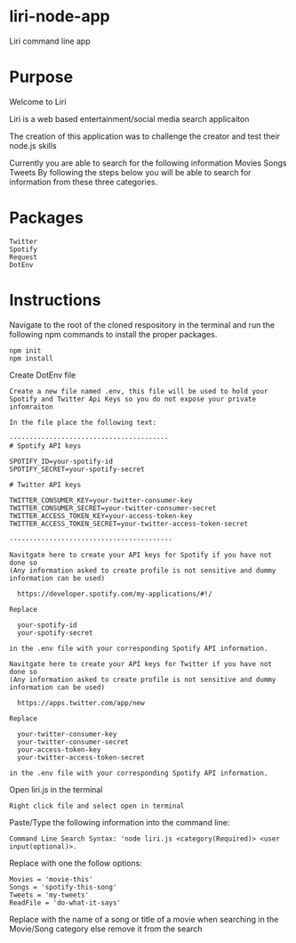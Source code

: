 # liri-node-app

Liri command line app

# Purpose

Welcome to Liri

  Liri is a web based entertainment/social media search applicaiton

  The creation of this application was to challenge the creator and test their node.js skills

  Currently you are able to search for the following information
    Movies
    Songs
    Tweets
  By following the steps below you will be able to search for information from these three categories.

# Packages

    Twitter
    Spotify
    Request
    DotEnv

# Instructions

  Navigate to the root of the cloned respository in the terminal and run the following npm commands to install the proper packages.

    npm init
    npm install
    
  Create DotEnv file

    Create a new file named .env, this file will be used to hold your Spotify and Twitter Api Keys so you do not expose your private infomraiton

    In the file place the following text:

    ----------------------------------------
    # Spotify API keys

    SPOTIFY_ID=your-spotify-id
    SPOTIFY_SECRET=your-spotify-secret

    # Twitter API keys

    TWITTER_CONSUMER_KEY=your-twitter-consumer-key
    TWITTER_CONSUMER_SECRET=your-twitter-consumer-secret
    TWITTER_ACCESS_TOKEN_KEY=your-access-token-key
    TWITTER_ACCESS_TOKEN_SECRET=your-twitter-access-token-secret

    -----------------------------------------

    Navitgate here to create your API keys for Spotify if you have not done so
    (Any information asked to create profile is not sensitive and dummy information can be used)

      https://developer.spotify.com/my-applications/#!/

    Replace

      your-spotify-id
      your-spotify-secret

    in the .env file with your corresponding Spotify API information.

    Navitgate here to create your API keys for Twitter if you have not done so
    (Any information asked to create profile is not sensitive and dummy information can be used)

      https://apps.twitter.com/app/new

    Replace

      your-twitter-consumer-key
      your-twitter-consumer-secret
      your-access-token-key
      your-twitter-access-token-secret

    in the .env file with your corresponding Spotify API information.

  Open liri.js in the terminal

    Right click file and select open in terminal

  Paste/Type the following information into the command line:

    Command Line Search Syntax: 'node liri.js <category(Required)> <user input(optional)>.

  Replace <category> with one the follow options:

    Movies = 'movie-this'
    Songs = 'spotify-this-song'
    Tweets = 'my-tweets'
    ReadFile = 'do-what-it-says'

  Replace <user input> with the name of a song or title of a movie when searching in the Movie/Song category else remove it from the search

# 
